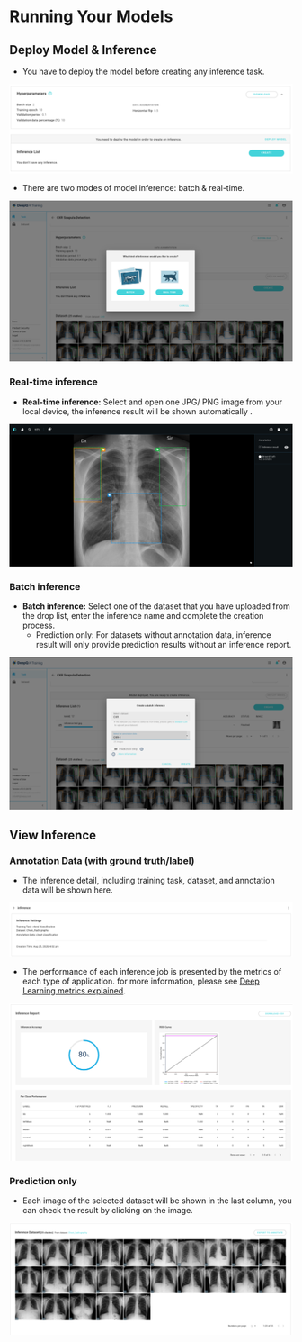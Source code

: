 # Running Your Models

## Deploy Model & Inference

* You have to deploy the model before creating any inference task.

![](../../.gitbook/assets/deploy.png)

* There are two modes of model inference: batch & real-time.

![](../../.gitbook/assets/batch-and-realtime.png)

### Real-time inference

* **Real-time inference:** Select and open one JPG/ PNG image from your local device, the inference result will be shown automatically .&#x20;

![](../../.gitbook/assets/inference-test.png)

### Batch inference

* **Batch inference:** Select one of the dataset that you have uploaded from the drop list, enter the inference name and complete the creation process.&#x20;
  * Prediction only: For datasets without annotation data, inference result will only provide prediction results without an inference report.

![](../../.gitbook/assets/batch-inference-.png)

## View Inference

### Annotation Data (with ground truth/label)

* The inference detail, including  training task, dataset, and annotation data will be shown here.&#x20;

![](<../../.gitbook/assets/inference-setting- (1).png>)

* The performance of each inference job is presented by the metrics of each type of application. for more information, please see [Deep Learning metrics explained](../deep-learning-metrics-explained/).&#x20;

![](<../../.gitbook/assets/inference-report (1) (1) (1).png>)

### Prediction only

* Each image of the selected dataset will be shown in the last column, you can check the result by clicking on the image.&#x20;

![](../../.gitbook/assets/batch-inference-dataset.png)
